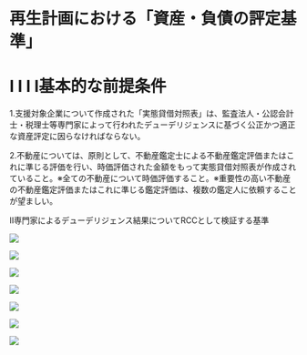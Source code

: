 # 再生計画における「資産・負債の評定基準」

# I I I I基本的な前提条件

1.支援対象企業について作成された「実態貸借対照表」は、監査法人・公認会計士・税理士等専門家によって行われたデューデリジェンスに基づく公正かつ適正な資産評定に因らなければならない。

2.不動産については、原則として、不動産鑑定士による不動産鑑定評価またはこれに準じる評価を行い、時価評価された金額をもって実態貸借対照表が作成されていること。※全ての不動産について時価評価すること。※重要性の高い不動産の不動産鑑定評価またはこれに準じる鑑定評価は、複数の鑑定人に依頼することが望ましい。

Ⅱ専門家によるデューデリジェンス結果についてRCCとして検証する基準

![](https://www.nta.go.jp/tmp/cfe727e4-4012-492e-9ea5-e78bb6e85967/images/ac3469f7ad22bdbf1f9c69554ce4b658cba0aeb6c524fad0e4652e17ad92afb0.jpg)

![](https://www.nta.go.jp/tmp/cfe727e4-4012-492e-9ea5-e78bb6e85967/images/a09f962f55c1e4b0f4571b696d4031474e134a555d3b1a3848f06451ea45b91a.jpg)

![](https://www.nta.go.jp/tmp/cfe727e4-4012-492e-9ea5-e78bb6e85967/images/c841b98852b321a351a2285cd2cef6e7026ae9cc35fe00ef1343c7a3d048ee7f.jpg)

![](https://www.nta.go.jp/tmp/cfe727e4-4012-492e-9ea5-e78bb6e85967/images/d57fa9482b96c5b83642a988555df43e8ee78829b89ad0371609a3fce4c2fbf5.jpg)

![](https://www.nta.go.jp/tmp/cfe727e4-4012-492e-9ea5-e78bb6e85967/images/8fe21929e828fcd3d9a15e135667e9aa45628059925a5c2def29b8fdc72a336f.jpg)

![](https://www.nta.go.jp/tmp/cfe727e4-4012-492e-9ea5-e78bb6e85967/images/fa4fa790b83f49c8fcf5c378eb4a67afa0bd210c115c0c5140702cc14c013ecd.jpg)

![](https://www.nta.go.jp/tmp/cfe727e4-4012-492e-9ea5-e78bb6e85967/images/8b004b5926665a4a41de8933e2e7796a8e184546913f906e0af8af61884eaa94.jpg)